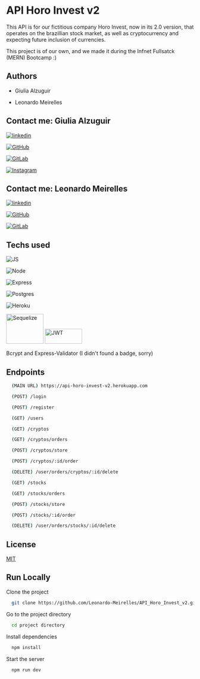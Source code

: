 # API Horo Invest v2

This API is for our fictitious company Horo Invest, now in its 2.0 version, that operates on the brazillian stock market, as well as cryptocurrency and expecting future inclusion of currencies.

This project is of our own, and we made it during the Infnet Fullsatck (MERN) Bootcamp :)

## Authors
- Giulia Alzuguir

- Leonardo Meirelles

## Contact me: Giulia Alzuguir 

[![linkedin](https://img.shields.io/badge/LinkedIn-0077B5?style=for-the-badge&logo=linkedin&logoColor=white)](https://www.linkedin.com/in/giulia-alzuguir/?originalSubdomain=br)

[![GitHub](https://img.shields.io/badge/GitHub-100000?style=for-the-badge&logo=github&logoColor=white)](https://github.com/giualz)

[![GitLab](https://img.shields.io/badge/GitLab-330F63?style=for-the-badge&logo=gitlab&logoColor=white)](https://gitlab.com/giulia.souza)

[![Instagram](https://img.shields.io/badge/Instagram-E4405F?style=for-the-badge&logo=instagram&logoColor=white)](https://www.instagram.com/giualz/)

## Contact me: Leonardo Meirelles

[![linkedin](https://img.shields.io/badge/LinkedIn-0077B5?style=for-the-badge&logo=linkedin&logoColor=white)](https://www.linkedin.com/in/leomeirelles/)

[![GitHub](https://img.shields.io/badge/GitHub-100000?style=for-the-badge&logo=github&logoColor=white)](https://github.com/Leonardo-Meirelles)

[![GitLab](https://img.shields.io/badge/GitLab-330F63?style=for-the-badge&logo=gitlab&logoColor=white)](https://gitlab.com/leonardo.dmeirelles)

## Techs used

![JS](https://img.shields.io/badge/JavaScript-323330?style=for-the-badge&logo=javascript&logoColor=F7DF1E)

![Node](https://img.shields.io/badge/Node.js-43853D?style=for-the-badge&logo=node.js&logoColor=white)

![Express](https://img.shields.io/badge/Express.js-404D59?style=for-the-badge)

![Postgres](https://img.shields.io/badge/PostgreSQL-316192?style=for-the-badge&logo=postgresql&logoColor=white)

![Heroku](https://img.shields.io/badge/Heroku-430098?style=for-the-badge&logo=heroku&logoColor=white)

<img alt='Sequelize' src="https://cdn.jsdelivr.net/gh/devicons/devicon/icons/sequelize/sequelize-original-wordmark.svg" width='100' height='80' />

<img alt='JWT' src="http://jwt.io/img/logo-asset.svg" width='100' height='40' />

Bcrypt and Express-Validator (I didn't found a badge, sorry)

## Endpoints

```bash
  (MAIN URL) https://api-horo-invest-v2.herokuapp.com
```

```bash
  (POST) /login
```

```bash
  (POST) /register
```

```bash
  (GET) /users
```

```bash
  (GET) /cryptos
```

```bash
  (GET) /cryptos/orders
```

```bash
  (POST) /cryptos/store
```

```bash
  (POST) /cryptos/:id/order
```

```bash
  (DELETE) /user/orders/cryptos/:id/delete
```

```bash
  (GET) /stocks
```

```bash
  (GET) /stocks/orders
```

```bash
  (POST) /stocks/store
```

```bash
  (POST) /stocks/:id/order
```

```bash
  (DELETE) /user/orders/stocks/:id/delete
```

## License

[MIT](https://choosealicense.com/licenses/mit/)

  
## Run Locally

Clone the project

```bash
  git clone https://github.com/Leonardo-Meirelles/API_Horo_Invest_v2.git
```

Go to the project directory

```bash
  cd project directory
```

Install dependencies

```bash
  npm install
```

Start the server

```bash
  npm run dev 
```

  
